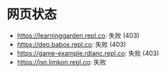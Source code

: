 # 网页状态
- https://learninggarden.repl.co: 失败 (403)
- https://deo.babox.repl.co: 失败 (403)
- https://game-example.rdianc.repl.co: 失败 (403)
- https://jsn.limkon.repl.co: 失败
